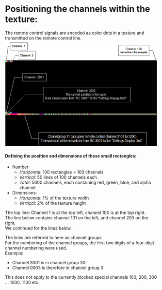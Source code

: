 # Positioning the channels within the texture:

The remote control signals are encoded as color dots in a texture and transmitted on the remote control line.
![Example:](Channel_definitions.PNG)
  
#### Defining the position and dimensions of these small rectangles:
   - Number
      - *Horizontal*: 100 rectangles = 100 channels
      - *Vertical*: 50 lines of 100 channels each
      - *Total*: 5000 channels, each containing red, green, blue, and alpha channel
   - Dimensions:
      - *Horizontal*: 1% of the texture width
      - *Vertical*: 2% of the texture height

The top line: Channel 1 is at the top left, channel 100 is at the top right.  
The line below contains channel 101 on the left, and channel 200 on the right.  
We continued for the lines below.  

The lines are referred to here as channel groups.  
For the numbering of the channel groups, the first two digits of a four-digit channel numbering were used.  
Example:
   - Channel 3001 is in channel group 30
   - Channel 0003 is therefore in channel group 0
   
This does not apply to the currently blocked special channels 100, 200, 300 ... 1000, 1100 etc.




